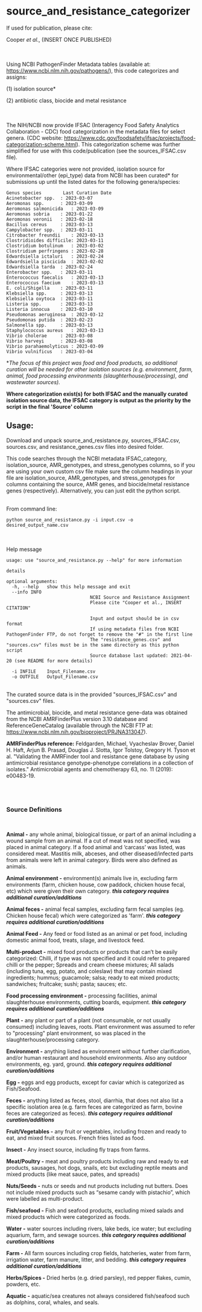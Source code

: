 # source_and_resistance_categorizer
If used for publication, please cite:

Cooper *et al*., (INSERT ONCE PUBLISHED)


\
\
Using NCBI PathogenFinder Metadata tables (available at: https://www.ncbi.nlm.nih.gov/pathogens/),
this code categorizes and assigns:

(1) isolation source*

(2) antibiotic class, biocide and metal resistance

\
\
The NIH/NCBI now provide IFSAC (Interagency Food Safety Analytics Collaboration - CDC) food categorization in the metadata files for select genera. (CDC website: https://www.cdc.gov/foodsafety/ifsac/projects/food-categorization-scheme.html). This categorization scheme was further simplified for use with this code/publication (see the sources_IFSAC.csv file).

Where IFSAC categories were not provided, isolation source for environmental/other (epi_type) data from NCBI has been curated* for submissions up until the listed dates for the following genera/species:

	Genus species		 Last Curation Date
	Acinetobacter spp.	: 2023-03-07
	Aeromonas spp.		: 2023-03-09
	Aeromonas salmonicida	: 2023-03-09
	Aeromonas sobria	: 2023-01-22
	Aeromonas veronii	: 2023-02-18
	Bacillus cereus		: 2023-03-13
	Campylobacter spp.	: 2023-03-11
	Citrobacter freundii	: 2023-03-13
	Clostridioides difficile: 2023-03-11
	Clostridium botulinum	: 2023-03-02
	Clostridium perfringens	: 2023-02-28
	Edwardsiella ictaluri	: 2023-02-24
	Edwardsiella piscicida	: 2023-02-02
	Edwardsiella tarda	: 2023-02-24
	Enterobacter spp.	: 2023-03-11
	Enterococcus faecalis	: 2023-03-13
	Enterococcus faecium	: 2023-03-13
	E. coli/Shigella	: 2023-03-11
	Klebsiella spp.		: 2023-03-13
	Klebsiella oxytoca	: 2023-03-11
	Listeria spp.		: 2023-03-13
	Listeria innocua	: 2023-03-10
	Pseudomonas aeruginosa	: 2023-03-12
	Pseudomonas putida	: 2023-02-23
	Salmonella spp.		: 2023-03-13
	Staphylococcus aureus	: 2023-03-13
	Vibrio cholerae		: 2023-03-08
	Vibrio harveyi		: 2023-03-08
	Vibrio parahaemolyticus	: 2023-03-09
	Vibrio vulnificus	: 2023-03-04

**The focus of this project was food and food products, so additional curation will be needed for other isolation sources (e.g. environment, farm, animal, food processing environments (slaughterhouse/processing), and wastewater sources).*

**Where categorization exist(s) for both IFSAC and the manually curated isolation source data, the IFSAC category is output as the priority by the script in the final 'Source' column**

## Usage:

Download and unpack source_and_resistance.py, sources_IFSAC.csv, sources.csv, and resistance_genes.csv files into desired folder.

This code searches through the NCBI metadata IFSAC_category, isolation_source, AMR_genotypes, and stress_genotypes columns, so if you are using your own custom csv file make sure the column headings in your file are isolation_source, AMR_genotypes, and stress_genotypes for columns containing the source, AMR genes, and biocide/metal resistance genes (respectively). Alternatively, you can just edit the python script.

\
From command line:

	python source_and_resistance.py -i input.csv -o desired_output_name.csv
	

\
\
Help message
	
	usage: use "source_and_resistance.py --help" for more information
	
	details
	
	optional arguments:
	  -h, --help   show this help message and exit
	  --info INFO  
                                   NCBI Source and Resistance Assignment
                                   Please cite "Cooper et al., INSERT CITATION"
                                   
                                   Input and output should be in csv format
                                   If using metadata files from NCBI PathogenFinder FTP, do not forget to remove the "#" in the first line
                                   The "resistance_genes.csv" and "sources.csv" files must be in the same directory as this python script
                                   Source database last updated: 2021-04-20 (see README for more details)
                                   
	  -i INFILE    Input_Filename.csv
	  -o OUTFILE   Output_Filename.csv

\
The curated source data is in the provided "sources_IFSAC.csv" and "sources.csv" files.

The antimicrobial, biocide, and metal resistance gene-data was obtained from the NCBI AMRFinderPlus version 3.10 database and ReferenceGeneCatalog (available through the NCBI FTP at: https://www.ncbi.nlm.nih.gov/bioproject/PRJNA313047).

**AMRFinderPlus reference:**
Feldgarden, Michael, Vyacheslav Brover, Daniel H. Haft, Arjun B. Prasad, Douglas J. Slotta, Igor Tolstoy, Gregory H. Tyson et al. "Validating the AMRFinder tool and resistance gene database by using antimicrobial resistance genotype-phenotype correlations in a collection of isolates." Antimicrobial agents and chemotherapy 63, no. 11 (2019): e00483-19.

<br/>
<br/>

### Source Definitions
<br/>

**Animal -** any whole animal, biological tissue, or part of an animal including a wound sample from an animal. If a cut of meat was not specified, was placed in animal category. If a food animal and ‘carcass’ was listed, was considered meat. Mastitis milk, abceses,  and other diseased/infected parts from animals were left in animal category. Birds were also defined as animals.

**Animal environment -** environment(s) animals live in, excluding farm environments (farm, chicken house, cow paddock, chicken house fecal, etc) which were given their own category. ***this category requires additional curation/additions***

**Animal feces -** animal fecal samples, excluding farm fecal samples (eg. Chicken house fecal) which were categorized as 'farm'. ***this category requires additional curation/additions***

**Animal Feed -** Any feed or food listed as an animal or pet food, including domestic animal food, treats, silage, and livestock feed.

**Multi-product -** mixed food products or products that can’t be easily categorized: Chilli, if type was not specified and it could refer to prepared chilli or the pepper; Spreads and cream cheese mixtures; All salads (including tuna, egg, potato, and coleslaw) that may contain mixed ingredients; hummus; guacamole; salsa; ready to eat mixed products; sandwiches; fruitcake; sushi; pasta; sauces; etc.

**Food processing environment -** processing facilities, animal slaughterhouse environments, cutting boards, equipment. ***this category requires additional curation/additions***

**Plant -** any plant or part of a plant (not consumable, or not usually consumed) including leaves, roots. Plant environment was assumed to refer to "processing" plant environment, so was placed in the slaughterhouse/processing category. 

**Environment -** anything listed as environment without further clarification, and/or human restaurant and household environments. Also any outdoor environments, eg. yard, ground. ***this category requires additional curation/additions***

**Egg -** eggs and egg products, except for caviar which is categorized as Fish/Seafood.

**Feces -** anything listed as feces, stool, diarrhia, that does not also list a specific isolation area (e.g. farm feces are categorized as farm, bovine feces are categorized as feces). ***this category requires additional curation/additions***

**Fruit/Vegetables -** any fruit or vegetables, including frozen and ready to eat, and mixed fruit sources. French fries listed as food.

**Insect -** Any insect source, including fly traps from farms.

**Meat/Poultry -** meat and poultry products including raw and ready to eat products, sausages, hot dogs, snails, etc but excluding reptile meats and mixed products (like meat sauce, pates, and spreads)

**Nuts/Seeds -** nuts or seeds and nut products including nut butters. Does not include mixed products such as “sesame candy with pistachio”, which were labelled as multi-product.

**Fish/seafood -** Fish and seafood products, excluding mixed salads and mixed products which were categorized as foods.

**Water -** water sources including rivers, lake beds, ice water; but excluding aquarium, farm, and sewage sources. ***this category requires additional curation/additions***

**Farm -** All farm sources including crop fields, hatcheries, water from farm, irrigation water, farm manure, litter, and bedding. ***this category requires additional curation/additions***

**Herbs/Spices -** Dried herbs (e.g. dried parsley), red pepper flakes, cumin, powders, etc.

**Aquatic -** aquatic/sea creatures not always considered fish/seafood such as dolphins, coral, whales, and seals.
